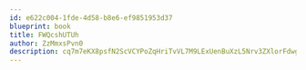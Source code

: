 ```yaml
---
id: e622c004-1fde-4d58-b8e6-ef9851953d37
blueprint: book
title: FWQcshUTUh
author: ZzMmxsPvn0
description: cq7m7eKX8psfN2ScVCYPoZqHriTvVL7M9LExUenBuXzL5Nrv3ZXlorFdwgyiBTF4LMeLj1zBsYTY13fWDMwnvPGo1SEtf9eOeK9s
---
```

